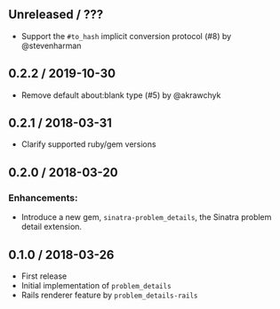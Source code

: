 ## Unreleased / ???

* Support the `#to_hash` implicit conversion protocol (#8) by @stevenharman

## 0.2.2 / 2019-10-30

* Remove default about:blank type (#5) by @akrawchyk

## 0.2.1 / 2018-03-31

* Clarify supported ruby/gem versions

## 0.2.0 / 2018-03-20

### Enhancements:
* Introduce a new gem, `sinatra-problem_details`, the Sinatra problem detail extension.

## 0.1.0 / 2018-03-26

* First release
* Initial implementation of `problem_details`
* Rails renderer feature by `problem_details-rails`
